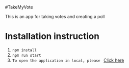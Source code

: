 #TakeMyVote

This is an app for taking votes and creating a poll

# Installation instruction

1. `npm install`
2. `npm run start`
3. `To open the application in local, please ` <a href='http://localhost:8081/'>Click here</a>
